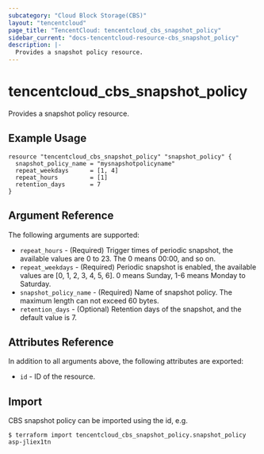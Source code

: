 ```yaml
---
subcategory: "Cloud Block Storage(CBS)"
layout: "tencentcloud"
page_title: "TencentCloud: tencentcloud_cbs_snapshot_policy"
sidebar_current: "docs-tencentcloud-resource-cbs_snapshot_policy"
description: |-
  Provides a snapshot policy resource.
---
```


# tencentcloud_cbs_snapshot_policy

Provides a snapshot policy resource.

## Example Usage

```hcl
resource "tencentcloud_cbs_snapshot_policy" "snapshot_policy" {
  snapshot_policy_name = "mysnapshotpolicyname"
  repeat_weekdays      = [1, 4]
  repeat_hours         = [1]
  retention_days       = 7
}
```

## Argument Reference

The following arguments are supported:

* `repeat_hours` - (Required) Trigger times of periodic snapshot, the available values are 0 to 23. The 0 means 00:00, and so on.
* `repeat_weekdays` - (Required) Periodic snapshot is enabled, the available values are [0, 1, 2, 3, 4, 5, 6]. 0 means Sunday, 1-6 means Monday to Saturday.
* `snapshot_policy_name` - (Required) Name of snapshot policy. The maximum length can not exceed 60 bytes.
* `retention_days` - (Optional) Retention days of the snapshot, and the default value is 7.

## Attributes Reference

In addition to all arguments above, the following attributes are exported:

* `id` - ID of the resource.



## Import

CBS snapshot policy can be imported using the id, e.g.

```
$ terraform import tencentcloud_cbs_snapshot_policy.snapshot_policy asp-jliex1tn
```

